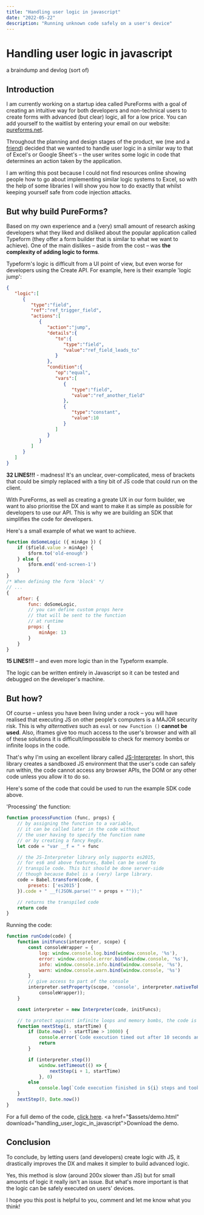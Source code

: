 ```yaml
---
title: "Handling user logic in javascript"
date: "2022-05-22"
description: "Running unknown code safely on a user's device"
---
```


# Handling user logic in javascript
a  braindump and devlog (sort of)

## Introduction
I am currently working on a startup idea called PureForms with a goal of creating an intuitive way for both developers and non-technical users to create forms with advanced (but clear) logic, all for a low price. You can add yourself to the waitlist by entering your email on our website: [pureforms.net](pureforms.net).

Throughout the planning and design stages of the product, we (me and a [friend](https://about.v-thomas.me/)) decided that we wanted to handle user logic in a similar way to that of Excel's or Google Sheet's – the user writes some logic in code that determines an action taken by the application.

I am writing this post because I could not find resources online showing people how to go about implementing similar logic systems to Excel, so with the help of some libraries I will show you how to do exactly that whilst keeping yourself safe from code injection attacks.

## But why build PureForms?
Based on my own experience and a (very) small amount of research asking developers what they liked and disliked about the popular application called Typeform (they offer a form builder that is similar to what we want to achieve). One of the main dislikes – aside from the cost – was **the complexity of adding logic to forms**.

Typeform's logic is difficult from a UI point of view, but even worse for developers using the Create API. For example, here is their example 'logic jump':
```json
{
   "logic":[
      {
         "type":"field",
         "ref":"ref_trigger_field",
         "actions":[
            {
               "action":"jump",
               "details":{
                  "to":{
                     "type":"field",
                     "value":"ref_field_leads_to"
                  }
               },
               "condition":{
                  "op":"equal",
                  "vars":[
                     {
                        "type":"field",
                        "value":"ref_another_field"
                     },
                     {
                        "type":"constant",
                        "value":10
                     }
                  ]
               }
            }
         ]
      }
   ]
}
```
**32 LINES!!!** - madness!
It's an unclear, over-complicated, mess of brackets that could be simply replaced with a tiny bit of JS code that could run on the client.

With PureForms, as well as creating a greate UX in our form builder, we want to also prioritise the DX and want to make it as simple as possible for developers to use our API. This is why we are building an SDK that simplifies the code for developers.

Here's a small example of what we want to achieve.
```js
function doSomeLogic ({ minAge }) {
    if ($field.value > minAge) {
        $form.to('old-enough')
    } else {
        $form.end('end-screen-1')
    }
}
/* When defining the form 'block' */
// ...
{
    after: {
        func: doSomeLogic,
        // you can define custom props here
        // that will be sent to the function
        // at runtime
        props: {
            minAge: 13
        }
    }
} 
```
**15 LINES!!!** – and even more logic than in the Typeform example.

The logic can be written entirely in Javascript so it can be tested and debugged on the developer's machine.

## But how?
Of course – unless you have been living under a rock – you will have realised that executing JS on other people's computers is a MAJOR security risk. This is why *alternatives* such as `eval` or `new Function ()` **cannot be used**. Also, iframes give too much access to the user's browser and with all of these solutions it is difficult/impossible to check for memory bombs or infinite loops in the code.

That's why I'm using an excellent library called [JS-Interpreter](https://github.com/NeilFraser/JS-Interpreter). In short, this library creates a sandboxed JS environment that the user's code can safely run within, the code cannot access any browser APIs, the DOM or any other code unless you allow it to do so.

Here's some of the code that could be used to run the example SDK code above.

'Processing' the function:
```js
function processFunction (func, props) {
    // by assigning the function to a variable,
    // it can be called later in the code without
    // the user having to specify the function name
    // or by creating a fancy RegEx.
    let code = "var __f = " + func

    // the JS-Interpreter library only supports es2015,
    // for es6 and above features, Babel can be used to
    // transpile code. This bit should be done server-side 
    // though because Babel is a (very) large library.
    code = Babel.transform(code, {
        presets: ['es2015']
    }).code + " __f(JSON.parse('" + props + "'));"

    // returns the transpiled code
    return code
}
```

Running the code:
```js
function runCode(code) {
    function initFuncs(interpreter, scope) {
        const consoleWrapper = {
            log: window.console.log.bind(window.console, '%s'),
            error: window.console.error.bind(window.console, '%s'),
            info: window.console.info.bind(window.console, '%s'),
            warn: window.console.warn.bind(window.console, '%s')
        }
        // give access to part of the console
        interpreter.setProperty(scope, 'console', interpreter.nativeToPseudo(
            consoleWrapper));
    }

    const interpreter = new Interpreter(code, initFuncs);

    // to protect against infinite loops and memory bombs, the code is run step by step and stopped after 10 seconds.
    function nextStep(i, startTime) {
        if (Date.now() - startTime > 10000) {
            console.error(`Code execution timed out after 10 seconds and ${i} steps.`)
            return
        }

        if (interpreter.step())
            window.setTimeout(() => {
                nextStep(i + 1, startTime)
            }, 0)
        else
            console.log(`Code execution finished in ${i} steps and took ${Date.now() - startTime} ms.`)
    }
    nextStep(0, Date.now())
}
```

For a full demo of the code, [click here]($assets/demo.html). <a href="$assets/demo.html" download="handling_user_logic_in_javascript">Download the demo</a>.

## Conclusion
To conclude, by letting users (and developers) create logic with JS, it drastically improves the DX and makes it simpler to build advanced logic.

Yes, this method is slow (around 200x slower than JS) but for small amounts of logic it really isn't an issue. But what's more important is that the logic can be safely executed on users' devices.

I hope you this post is helpful to you, comment and let me know what you think!